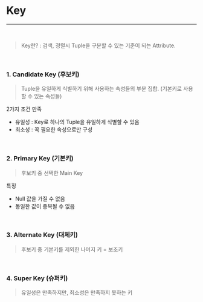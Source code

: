 # Key

---

<br>

> Key란? : 검색, 정렬시 Tuple을 구분할 수 있는 기준이 되는 Attribute.

<br>

### 1. Candidate Key (후보키)

> Tuple을 유일하게 식별하기 위해 사용하는 속성들의 부분 집합. (기본키로 사용할 수 있는 속성들)

2가지 조건 만족

* 유일성 : Key로 하나의 Tuple을 유일하게 식별할 수 있음
* 최소성 : 꼭 필요한 속성으로만 구성

<br>

### 2. Primary Key (기본키)

> 후보키 중 선택한 Main Key

특징 

* Null 값을 가질 수 없음
* 동일한 값이 중복될 수 없음

<br>

### 3. Alternate Key (대체키)

> 후보키 중 기본키를 제외한 나머지 키 = 보조키

<br>

### 4. Super Key (슈퍼키)

> 유일성은 만족하지만, 최소성은 만족하지 못하는 키

<br>